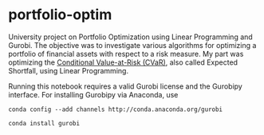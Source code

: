 # portfolio-optim
University project on Portfolio Optimization using Linear Programming and Gurobi. 
The objective was to investigate various algorithms for optimizing a portfolio of financial assets with respect to a risk measure.
My part was optimizing the [Conditional Value-at-Risk (CVaR)](https://en.wikipedia.org/wiki/Expected_shortfall), also called Expected Shortfall, using Linear Programming. 

Running this notebook requires a valid Gurobi license and the Gurobipy interface. For installing Gurobipy via Anaconda, use

```
conda config --add channels http://conda.anaconda.org/gurobi

conda install gurobi
```
